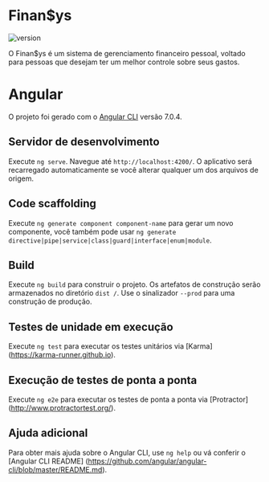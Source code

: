# Finan$ys
<img src="https://camo.githubusercontent.com/17dcc1f97c97ed3f890c9121dc5e9a4019ff6d77/68747470733a2f2f696d672e736869656c64732e696f2f62616467652f76657273696f6e2d312e322e332d626c75652e7376673f6d61784167653d32353932303030" alt="version" data-canonical-src="https://img.shields.io/badge/version-1.2.3-blue.svg?maxAge=2592000" style="max-width:100%;">

O Finan$ys é um sistema de gerenciamento financeiro pessoal, voltado para pessoas que desejam ter um melhor controle sobre seus gastos.  

# Angular

O projeto foi gerado com o [Angular CLI](https://github.com/angular/angular-cli) versão 7.0.4.

## Servidor de desenvolvimento

Execute `ng serve`. Navegue até `http://localhost:4200/`. O aplicativo será recarregado automaticamente se você alterar qualquer um dos arquivos de origem.
## Code scaffolding

Execute `ng generate component component-name` para gerar um novo componente, você também pode usar `ng generate directive|pipe|service|class|guard|interface|enum|module`.

## Build
Execute `ng build` para construir o projeto. Os artefatos de construção serão armazenados no diretório `dist /`. Use o sinalizador `--prod` para uma construção de produção.
## Testes de unidade em execução

Execute `ng test` para executar os testes unitários via [Karma] (https://karma-runner.github.io).

## Execução de testes de ponta a ponta

Execute `ng e2e` para executar os testes de ponta a ponta via [Protractor] (http://www.protractortest.org/).

## Ajuda adicional

Para obter mais ajuda sobre o Angular CLI, use `ng help` ou vá conferir o [Angular CLI README] (https://github.com/angular/angular-cli/blob/master/README.md).
